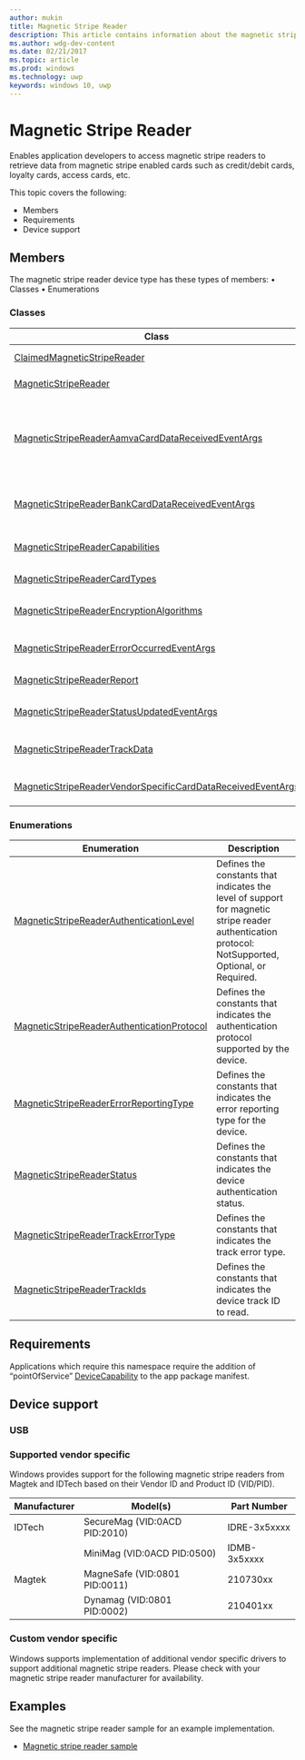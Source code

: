 ```yaml
---
author: mukin
title: Magnetic Stripe Reader
description: This article contains information about the magnetic stripe reader point of service family of devices
ms.author: wdg-dev-content
ms.date: 02/21/2017
ms.topic: article
ms.prod: windows
ms.technology: uwp
keywords: windows 10, uwp
---
```


# Magnetic Stripe Reader

Enables application developers to access magnetic stripe readers to retrieve data from magnetic stripe enabled cards such as credit/debit cards, loyalty cards, access cards, etc.

This topic covers the following:
+	Members
+	Requirements
+	Device support

## Members
The magnetic stripe reader device type has these types of members:
•	Classes
•	Enumerations

### Classes
| Class |	Description |
|-------|-------------|
| [ClaimedMagneticStripeReader](https://docs.microsoft.com/en-us/uwp/api/windows.devices.pointofservice.claimedmagneticstripereader) | Represents the claimed magnetic stripe reader. |
| [MagneticStripeReader](https://docs.microsoft.com/en-us/uwp/api/windows.devices.pointofservice.magneticstripereader) | Represents the magnetic stripe reader device. |
| [MagneticStripeReaderAamvaCardDataReceivedEventArgs](https://docs.microsoft.com/en-us/uwp/api/windows.devices.pointofservice.magneticstripereaderaamvacarddatareceivedeventargs) | Provides the American Association of Motor Vehicle Administrators (AAMVA) card data from the AamvaCardDataReceived event. |
| [MagneticStripeReaderBankCardDataReceivedEventArgs](https://docs.microsoft.com/en-us/uwp/api/windows.devices.pointofservice.magneticstripereaderbankcarddatareceivedeventargs) | Provides bank card data from the BankCardDataReceived event. |
| [MagneticStripeReaderCapabilities](https://docs.microsoft.com/en-us/uwp/api/windows.devices.pointofservice.magneticstripereadercapabilities) | Provides capabilities information for the magnetic stripe reader. |
| [MagneticStripeReaderCardTypes](https://docs.microsoft.com/en-us/uwp/api/windows.devices.pointofservice.magneticstripereadercardtypes) | Contains the card type of the recently swiped card. |
| [MagneticStripeReaderEncryptionAlgorithms](https://docs.microsoft.com/en-us/uwp/api/windows.devices.pointofservice.magneticstripereaderencryptionalgorithms) | Contains the encryption algorithm supported by the device. |
| [MagneticStripeReaderErrorOccurredEventArgs](https://docs.microsoft.com/en-us/uwp/api/windows.devices.pointofservice.magneticstripereadererroroccurredeventargs) | Provides error information for the ErrorOccurred event. |
| [MagneticStripeReaderReport](https://docs.microsoft.com/en-us/uwp/api/windows.devices.pointofservice.magneticstripereaderreport) | Contains data from the recently swiped card. |
| [MagneticStripeReaderStatusUpdatedEventArgs](https://docs.microsoft.com/en-us/uwp/api/windows.devices.pointofservice.magneticstripereaderstatusupdatedeventargs) | Provides information about an operation status change. |
| [MagneticStripeReaderTrackData](https://docs.microsoft.com/en-us/uwp/api/windows.devices.pointofservice.magneticstripereadertrackdata) | Contains the track data obtained following a card swipe. |
| [MagneticStripeReaderVendorSpecificCardDataReceivedEventArgs](https://docs.microsoft.com/en-us/uwp/api/windows.devices.pointofservice.magneticstripereadervendorspecificcarddatareceivedeventargs) | Provides data for the recently swiped vendor card. |

### Enumerations
| Enumeration |	Description |
|-------------|-------------|
| [MagneticStripeReaderAuthenticationLevel](https://docs.microsoft.com/en-us/uwp/api/windows.devices.pointofservice.magneticstripereaderauthenticationlevel) | Defines the constants that indicates the level of support for magnetic stripe reader authentication protocol: NotSupported, Optional, or Required. |
| [MagneticStripeReaderAuthenticationProtocol](https://docs.microsoft.com/en-us/uwp/api/windows.devices.pointofservice.magneticstripereaderauthenticationprotocol) | Defines the constants that indicates the authentication protocol supported by the device. |
| [MagneticStripeReaderErrorReportingType](https://docs.microsoft.com/en-us/uwp/api/windows.devices.pointofservice.magneticstripereadererrorreportingtype) | Defines the constants that indicates the error reporting type for the device. |
| [MagneticStripeReaderStatus](https://docs.microsoft.com/en-us/uwp/api/windows.devices.pointofservice.magneticstripereaderstatus) | Defines the constants that indicates the device authentication status. |
| [MagneticStripeReaderTrackErrorType](https://docs.microsoft.com/en-us/uwp/api/windows.devices.pointofservice.magneticstripereadertrackerrortype) | Defines the constants that indicates the track error type. |
| [MagneticStripeReaderTrackIds](https://docs.microsoft.com/en-us/uwp/api/windows.devices.pointofservice.magneticstripereadertrackids) | Defines the constants that indicates the device track ID to read. |

## Requirements
Applications which require this namespace require the addition of “pointOfService” [DeviceCapability](https://msdn.microsoft.com/library/4353c4fd-f038-4986-81ed-d2ec0c6235ef) to the app package manifest.

## Device support
### USB
### Supported vendor specific
Windows provides support for the following magnetic stripe readers from Magtek and IDTech based on their Vendor ID and Product ID (VID/PID).

| Manufacturer | 	Model(s) |	Part Number |
|--------------|-----------|--------------|
| IDTech | SecureMag (VID:0ACD PID:2010) | IDRE-3x5xxxx |
| |	MiniMag (VID:0ACD PID:0500) |	IDMB-3x5xxxx |
| Magtek | MagneSafe (VID:0801 PID:0011) |	210730xx |
| |	Dynamag (VID:0801 PID:0002) |	210401xx |

### Custom vendor specific
Windows supports implementation of additional vendor specific drivers to support additional magnetic stripe readers. Please check with your magnetic stripe reader manufacturer for availability.

## Examples
See the magnetic stripe reader sample for an example implementation.
+	[Magnetic stripe reader sample](https://github.com/Microsoft/Windows-universal-samples/tree/master/Samples/MagneticStripeReader)
